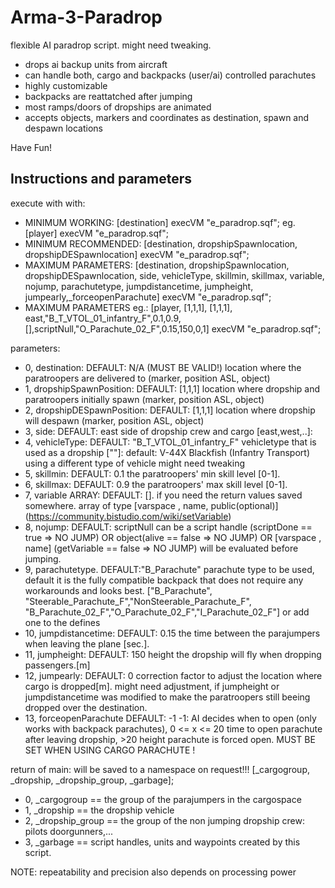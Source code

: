 # Arma-3-Paradrop

flexible AI paradrop script.
might need tweaking.

- drops ai backup units from aircraft
- can handle both, cargo and backpacks (user/ai) controlled parachutes
- highly customizable
- backpacks are reattatched after jumping
- most ramps/doors of dropships are animated
- accepts objects, markers and coordinates as destination, spawn and despawn locations

Have Fun!

## Instructions and parameters


execute with with:
- MINIMUM WORKING:  [destination] execVM "e_paradrop.sqf"; eg. [player] execVM "e_paradrop.sqf";
- MINIMUM RECOMMENDED: [destination, dropshipSpawnlocation, dropshipDESpawnlocation] execVM "e_paradrop.sqf";
- MAXIMUM PARAMETERS: [destination, dropshipSpawnlocation, dropshipDESpawnlocation, side, vehicleType, skillmin, skillmax, variable, nojump, parachutetype, jumpdistancetime, jumpheight, jumpearly,_forceopenParachute] execVM "e_paradrop.sqf";
- MAXIMUM PARAMETERS eg.: [player, [1,1,1], [1,1,1], east,"B_T_VTOL_01_infantry_F",0.1,0.9,[],scriptNull,"O_Parachute_02_F",0.15,150,0,1] execVM "e_paradrop.sqf";

parameters:

- 0, destination:				DEFAULT: N/A (MUST BE VALID!)		location where the paratroopers are delivered to (marker, position ASL, object) 
- 1, dropshipSpawnPosition:	DEFAULT: [1,1,1]					location where dropship and paratroopers initially spawn (marker, position ASL, object) 
- 2, dropshipDESpawnPosition:	DEFAULT: [1,1,1]					location where dropship will despawn (marker, position ASL, object) 
- 3, side:					DEFAULT: east						side of dropship crew and cargo [east,west,..]: 
- 4, vehicleType:				DEFAULT: "B_T_VTOL_01_infantry_F"	vehicletype that is used as a dropship [""]: default: V-44X Blackfish (Infantry Transport) using a different type of vehicle might need tweaking
- 5, skillmin:				DEFAULT: 0.1						the paratroopers' min skill level [0-1]. 
- 6, skillmax:				DEFAULT: 0.9						the paratroopers' max skill level [0-1]. 
- 7, variable ARRAY:			DEFAULT: [].						if you need the return values saved somewhere. array of type [varspace , name, public(optional)] (https://community.bistudio.com/wiki/setVariable) 
- 8, nojump:					DEFAULT: scriptNull					can be a script handle (scriptDone == true  => NO JUMP) OR object(alive == false  => NO JUMP) OR [varspace , name] (getVariable == false => NO JUMP) will be evaluated before jumping.
- 9, parachutetype.			DEFAULT:"B_Parachute"				parachute type to be used, default it is the fully compatible backpack that does not require any workarounds and looks best.    ["B_Parachute", "Steerable_Parachute_F","NonSteerable_Parachute_F", "B_Parachute_02_F","O_Parachute_02_F","I_Parachute_02_F"] or add one to the defines
- 10, jumpdistancetime:		DEFAULT: 0.15						the time between the parajumpers when leaving the plane [sec.].  
- 11, jumpheight:				DEFAULT: 150						height the dropship will fly when dropping passengers.[m]
- 12, jumpearly:				DEFAULT: 0							correction factor to adjust the location where cargo is dropped[m]. might need adjustment, if jumpheight or jumpdistancetime was modified to make the paratroopers still beeing dropped over the destination.
- 13, forceopenParachute	DEFAULT: -1								-1: AI decides when to open (only works with backpack parachutes), 0 <= x <= 20 time to open parachute after leaving dropship, >20 height parachute is forced open. MUST BE SET WHEN USING CARGO PARACHUTE !


return of main: will be saved to a namespace on request!!!
[_cargogroup, _dropship, _dropship_group, _garbage];
- 0, _cargogroup == the group of the parajumpers in the cargospace
- 1, _dropship == the dropship vehicle
- 2, _dropship_group == the group of the non jumping dropship crew: pilots doorgunners,...
- 3, _garbage == script handles, units and waypoints created by this script.  

NOTE: repeatability and precision also depends on processing power
